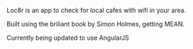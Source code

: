 Loc8r is an app to check for local cafes with wifi in your area.

Built using the briliant book by Simon Holmes, getting MEAN.

Currently being updated to use AngularJS
